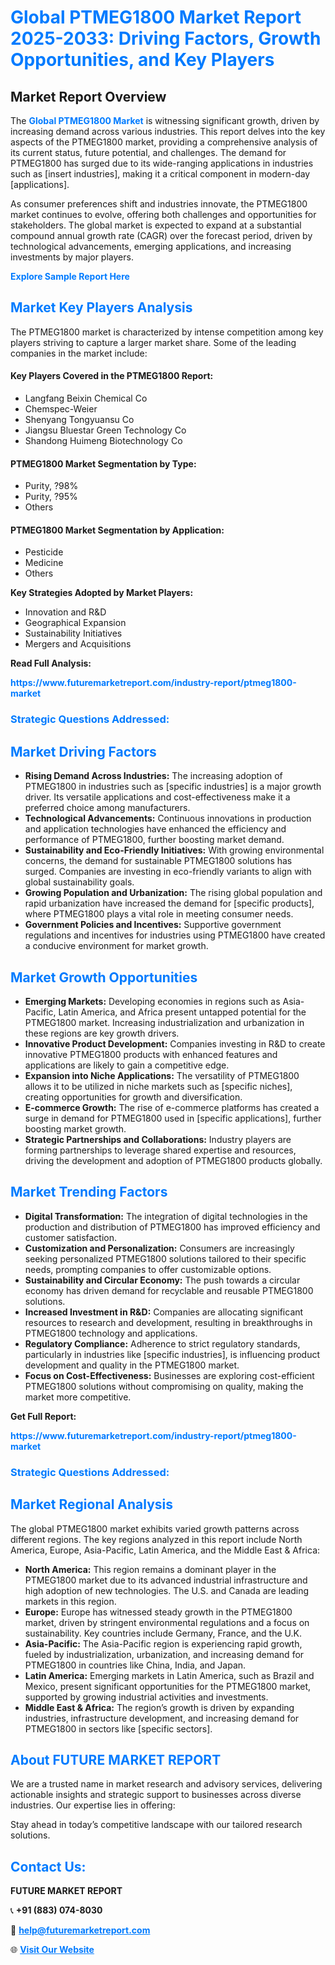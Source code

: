 <h1 style="color: #007BFF;">Global PTMEG1800 Market Report 2025-2033: Driving Factors, Growth Opportunities, and Key Players</h1>

<section id="overview">
<h2>Market Report Overview</h2>
<p>The <a href="https://www.futuremarketreport.com/industry-report/ptmeg1800-market" style="color: #007BFF; text-decoration: none;"><strong>Global PTMEG1800 Market</strong></a> is witnessing significant growth, driven by increasing demand across various industries. This report delves into the key aspects of the PTMEG1800 market, providing a comprehensive analysis of its current status, future potential, and challenges. The demand for PTMEG1800 has surged due to its wide-ranging applications in industries such as [insert industries], making it a critical component in modern-day [applications].</p>
<p>As consumer preferences shift and industries innovate, the PTMEG1800 market continues to evolve, offering both challenges and opportunities for stakeholders. The global market is expected to expand at a substantial compound annual growth rate (CAGR) over the forecast period, driven by technological advancements, emerging applications, and increasing investments by major players.</p>
</section>

<section id="overview">
<p><a href="https://www.futuremarketreport.com/request-sample/reportId=32957" style="color: #007BFF; text-decoration: none;"><strong>Explore Sample Report Here</strong></a></p>
</section>

<section id="key-players">
<h2 style="color: #007BFF;">Market Key Players Analysis</h2>
<p>The PTMEG1800 market is characterized by intense competition among key players striving to capture a larger market share. Some of the leading companies in the market include:</p>
<h4>Key Players Covered in the PTMEG1800 Report:</h4>
<ul><li>Langfang Beixin Chemical Co</li><li>Chemspec-Weier</li><li>Shenyang Tongyuansu Co</li><li>Jiangsu Bluestar Green Technology Co</li><li>Shandong Huimeng Biotechnology Co</li></ul>
<h4>PTMEG1800 Market Segmentation by Type:</h4>
<ul><li>Purity, ?98%</li><li>Purity, ?95%</li><li>Others</li></ul>

<h4>PTMEG1800 Market Segmentation by Application:</h4>
<ul><li>Pesticide</li><li>Medicine</li><li>Others</li></ul>
<p><strong>Key Strategies Adopted by Market Players:</strong></p>
<ul>
<li>Innovation and R&D</li>
<li>Geographical Expansion</li>
<li>Sustainability Initiatives</li>
<li>Mergers and Acquisitions</li>
</ul>
</section>

<section>
<p><strong>Read Full Analysis: </strong></p><a href="https://www.futuremarketreport.com/industry-report/ptmeg1800-market" style="color: #007BFF; text-decoration: none;"><strong>https://www.futuremarketreport.com/industry-report/ptmeg1800-market</strong></a>
<h3 style="color: #007BFF;">Strategic Questions Addressed:</h3>
</section>

<section id="driving-factors">
<h2 style="color: #007BFF;">Market Driving Factors</h2>
<ul>
<li><strong>Rising Demand Across Industries:</strong> The increasing adoption of PTMEG1800 in industries such as [specific industries] is a major growth driver. Its versatile applications and cost-effectiveness make it a preferred choice among manufacturers.</li>
<li><strong>Technological Advancements:</strong> Continuous innovations in production and application technologies have enhanced the efficiency and performance of PTMEG1800, further boosting market demand.</li>
<li><strong>Sustainability and Eco-Friendly Initiatives:</strong> With growing environmental concerns, the demand for sustainable PTMEG1800 solutions has surged. Companies are investing in eco-friendly variants to align with global sustainability goals.</li>
<li><strong>Growing Population and Urbanization:</strong> The rising global population and rapid urbanization have increased the demand for [specific products], where PTMEG1800 plays a vital role in meeting consumer needs.</li>
<li><strong>Government Policies and Incentives:</strong> Supportive government regulations and incentives for industries using PTMEG1800 have created a conducive environment for market growth.</li>
</ul>
</section>

<section id="growth-opportunities">
<h2 style="color: #007BFF;">Market Growth Opportunities</h2>
<ul>
<li><strong>Emerging Markets:</strong> Developing economies in regions such as Asia-Pacific, Latin America, and Africa present untapped potential for the PTMEG1800 market. Increasing industrialization and urbanization in these regions are key growth drivers.</li>
<li><strong>Innovative Product Development:</strong> Companies investing in R&D to create innovative PTMEG1800 products with enhanced features and applications are likely to gain a competitive edge.</li>
<li><strong>Expansion into Niche Applications:</strong> The versatility of PTMEG1800 allows it to be utilized in niche markets such as [specific niches], creating opportunities for growth and diversification.</li>
<li><strong>E-commerce Growth:</strong> The rise of e-commerce platforms has created a surge in demand for PTMEG1800 used in [specific applications], further boosting market growth.</li>
<li><strong>Strategic Partnerships and Collaborations:</strong> Industry players are forming partnerships to leverage shared expertise and resources, driving the development and adoption of PTMEG1800 products globally.</li>
</ul>
</section>

<section id="trending-factors">
<h2 style="color: #007BFF;">Market Trending Factors</h2>
<ul>
<li><strong>Digital Transformation:</strong> The integration of digital technologies in the production and distribution of PTMEG1800 has improved efficiency and customer satisfaction.</li>
<li><strong>Customization and Personalization:</strong> Consumers are increasingly seeking personalized PTMEG1800 solutions tailored to their specific needs, prompting companies to offer customizable options.</li>
<li><strong>Sustainability and Circular Economy:</strong> The push towards a circular economy has driven demand for recyclable and reusable PTMEG1800 solutions.</li>
<li><strong>Increased Investment in R&D:</strong> Companies are allocating significant resources to research and development, resulting in breakthroughs in PTMEG1800 technology and applications.</li>
<li><strong>Regulatory Compliance:</strong> Adherence to strict regulatory standards, particularly in industries like [specific industries], is influencing product development and quality in the PTMEG1800 market.</li>
<li><strong>Focus on Cost-Effectiveness:</strong> Businesses are exploring cost-efficient PTMEG1800 solutions without compromising on quality, making the market more competitive.</li>
</ul>
</section>

<section>
<p><strong>Get Full Report: </strong></p><a href="https://www.futuremarketreport.com/industry-report/ptmeg1800-market" style="color: #007BFF; text-decoration: none;"><strong>https://www.futuremarketreport.com/industry-report/ptmeg1800-market</strong></a>
<h3 style="color: #007BFF;">Strategic Questions Addressed:</h3>
</section>


<section id="regional-analysis">
<h2 style="color: #007BFF;">Market Regional Analysis</h2>
<p>The global PTMEG1800 market exhibits varied growth patterns across different regions. The key regions analyzed in this report include North America, Europe, Asia-Pacific, Latin America, and the Middle East & Africa:</p>
<ul>
<li><strong>North America:</strong> This region remains a dominant player in the PTMEG1800 market due to its advanced industrial infrastructure and high adoption of new technologies. The U.S. and Canada are leading markets in this region.</li>
<li><strong>Europe:</strong> Europe has witnessed steady growth in the PTMEG1800 market, driven by stringent environmental regulations and a focus on sustainability. Key countries include Germany, France, and the U.K.</li>
<li><strong>Asia-Pacific:</strong> The Asia-Pacific region is experiencing rapid growth, fueled by industrialization, urbanization, and increasing demand for PTMEG1800 in countries like China, India, and Japan.</li>
<li><strong>Latin America:</strong> Emerging markets in Latin America, such as Brazil and Mexico, present significant opportunities for the PTMEG1800 market, supported by growing industrial activities and investments.</li>
<li><strong>Middle East & Africa:</strong> The region’s growth is driven by expanding industries, infrastructure development, and increasing demand for PTMEG1800 in sectors like [specific sectors].</li>
</ul>
</section>

<footer>
<h2 style="color: #007BFF;">About FUTURE MARKET REPORT</h2>
<p>We are a trusted name in market research and advisory services, delivering actionable insights and strategic support to businesses across diverse industries. Our expertise lies in offering:</p>

<p>Stay ahead in today’s competitive landscape with our tailored research solutions.</p>

<h2 style="color: #007BFF;">Contact Us:</h2>
<p><strong>FUTURE MARKET REPORT</strong></p>
<p>📞 <strong>+91 (883) 074-8030</strong></p>
<p>📧 <strong><a href="mailto:help@futuremarketreport.com" style="color: #007BFF;">help@futuremarketreport.com</a></strong></p>
<p>🌐 <strong><a href="https://www.futuremarketreport.com/" style="color: #007BFF;">Visit Our Website</a></strong></p>
</footer>